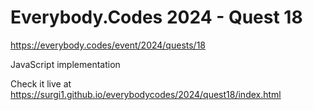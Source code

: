 # Everybody.Codes 2024 - Quest 18

https://everybody.codes/event/2024/quests/18

JavaScript implementation

Check it live at https://surgi1.github.io/everybodycodes/2024/quest18/index.html